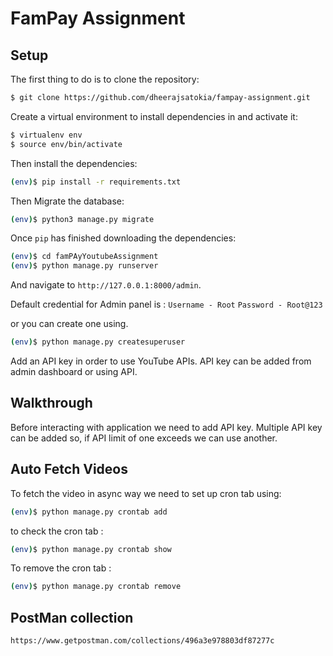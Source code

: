 # FamPay Assignment

## Setup

The first thing to do is to clone the repository:

```sh
$ git clone https://github.com/dheerajsatokia/fampay-assignment.git
```

Create a virtual environment to install dependencies in and activate it:

```sh
$ virtualenv env
$ source env/bin/activate
```

Then install the dependencies:

```sh
(env)$ pip install -r requirements.txt
```

Then Migrate the database:

```sh
(env)$ python3 manage.py migrate
```

Once `pip` has finished downloading the dependencies:
```sh
(env)$ cd famPAyYoutubeAssignment
(env)$ python manage.py runserver
```
And navigate to `http://127.0.0.1:8000/admin`.

Default credential for Admin panel is :
`Username - Root`
`Password - Root@123`

or you can create one using.

```sh
(env)$ python manage.py createsuperuser
```


Add an API key in order to use YouTube APIs.
API key can be added from admin dashboard or using API.

## Walkthrough

Before interacting with application we need to add API key. Multiple API key can be added so,
if API limit of one exceeds we can use another.

## Auto Fetch Videos

To fetch the video in async way we need to set up cron tab using:

```sh
(env)$ python manage.py crontab add
```
to check the cron tab :

```sh
(env)$ python manage.py crontab show
```

To remove the cron tab :

```sh
(env)$ python manage.py crontab remove
```


## PostMan collection


`https://www.getpostman.com/collections/496a3e978803df87277c`



